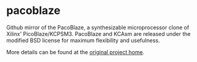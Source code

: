 # pacoblaze
Github mirror of the PacoBlaze, a synthesizable microprocessor clone of Xilinx' PicoBlaze/KCPSM3.
PacoBlaze and KCAsm are released under the modified BSD license for maximum flexibility and usefulness.

More details can be found at the [original project home](http://bleyer.org/pacoblaze/).
